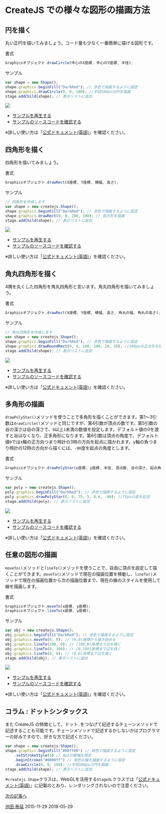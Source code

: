# CreateJS での様々な図形の描画方法

## 円を描く

丸い正円を描いてみましょう。コード量も少なく一番簡単に描ける図形です。

書式
```js
Graphicsオブジェクト.drawCircle(中心のX座標, 中心のY座標, 半径);
```

サンプル
```js
var shape = new Shape();
shape.graphics.beginFill("DarkRed"); // 赤色で描画するように設定
shape.graphics.drawCircle(0, 0, 100); //半径100pxの円を描画
stage.addChild(shape); // 表示リストに追加
```


![](../imgs/shape_circle.html.png)

- [サンプルを再生する](https://ics-creative.github.io/tutorial-createjs/samples/shape_circle.html)
- [サンプルのソースコードを確認する](../samples/shape_circle.html)


※詳しい使い方は「[公式ドキュメント(英語)](http://createjs.com/docs/easeljs/classes/Graphics.html#method_drawCircle)」を確認ください。


## 四角形を描く

四角形を描いてみましょう。

書式
```js
Graphicsオブジェクト.drawRect(X座標, Y座標, 横幅, 高さ);
```

サンプル
```js
// 四角形を作成します
var shape = new createjs.Shape();
shape.graphics.beginFill("DarkRed"); // 赤色で描画するように設定
shape.graphics.drawRect(0, 0, 200, 100); // 長方形を描画
stage.addChild(shape); // 表示リストに追加
```

![](../imgs/shape_rect.html.png)

- [サンプルを再生する](https://ics-creative.github.io/tutorial-createjs/samples/shape_rect.html)
- [サンプルのソースコードを確認する](../samples/shape_rect.html)

※詳しい使い方は「[公式ドキュメント(英語)](http://createjs.com/docs/easeljs/classes/Graphics.html#method_drawRect)」を確認ください。

## 角丸四角形を描く

4隅を丸くした四角形を角丸四角形と言います。角丸四角形を描いてみましょう。

書式
```js
Graphicsオブジェクト.drawRect(X座標, Y座標, 横幅, 高さ, 角丸の幅, 角丸の高さ);
```

サンプル
```js
// 角丸四角形を作成します
var shape = new createjs.Shape();
shape.graphics.beginFill("DarkRed"); // 赤色で描画するように設定
shape.graphics.drawRoundRect(0, 0, 100, 100, 20, 20); //100pxの正方形を描画。20pxの角丸を設定。
stage.addChild(shape); // 表示リストに追加
```


![](../imgs/shape_roundrect.html.png)

- [サンプルを再生する](https://ics-creative.github.io/tutorial-createjs/samples/shape_roundrect.html)
- [サンプルのソースコードを確認する](../samples/shape_roundrect.html)


※詳しい使い方は「[公式ドキュメント(英語)](http://createjs.com/docs/easeljs/classes/Graphics.html#method_drawRoundRect)」を確認ください。


## 多角形の描画

`drawPolyStar()`メソッドを使うことで多角形を描くことができます。第1～3引数は`drawCircle()`メソッドと同じですが、第4引数が頂点の数です。第5引数の谷の深さは谷の深さで、`0`以上`1`未満の数値を設定します。デフォルト値の0を渡すと谷はなくなり、正多角形になります。第6引数は頂点の角度で、デフォルト値`0`ではx軸の正方向つまり時計の3時の方向を起点に描かれます。y軸の負つまり時計の12時の方向から描くには、`-90`度を起点の角度とします。

書式
```js
Graphicsオブジェクト.drawPolyStar(x座標, y座標, 半径, 頂点数, 谷の深さ, 起点角)
```

サンプル
```js
var poly = new createjs.Shape();
poly.graphics.beginFill("DarkRed"); // 赤色で描画するように設定
poly.graphics.drawPolyStar(0, 0, 75, 5, 0.6, -90); //75pxの星を記述
stage.addChild(poly); // 表示リストに追加
```

![](../imgs/shape_polystar.html.png)

- [サンプルを再生する](https://ics-creative.github.io/tutorial-createjs/samples/shape_polystar.html)
- [サンプルのソースコードを確認する](../samples/shape_polystar.html)

※詳しい使い方は「[公式ドキュメント(英語)](http://createjs.com/docs/easeljs/classes/Graphics.html#method_drawPolyStar)」を確認ください。


## 任意の図形の描画

`moveTo()`メソッドと`lineTo()`メソッドを使うことで、自由に頂点を設定して描くことができます。`moveTo()`メソッドで現在の描画位置を移動し、`lineTo()`メソッドで現在の描画位置から次の描画位置まで、現在の線のスタイルを使用して線を描画します。

書式
```js
Graphicsオブジェクト.moveTo(x座標, y座標);
Graphicsオブジェクト.lineTo(x座標, y座標);
```

サンプル
```js
var obj = new createjs.Shape();
obj.graphics.beginFill("DarkRed"); // 赤色で描画するように設定
obj.graphics.moveTo(0, 0); // (0,0)座標から描き始める
obj.graphics.lineTo(100, 0); // (100,0)座標まで辺を描く
obj.graphics.lineTo(0, 100); // (0,100)座標まで辺を描く
obj.graphics.lineTo(0, 0); // (0,0)座標まで辺を描く
stage.addChild(obj); // 表示リストに追加
```


![](../imgs/shape_other.html.png)

- [サンプルを再生する](https://ics-creative.github.io/tutorial-createjs/samples/shape_other.html)
- [サンプルのソースコードを確認する](../samples/shape_other.html)


※詳しい使い方は「[公式ドキュメント(英語)](http://createjs.com/docs/easeljs/classes/Graphics.html#method_lineTo)」を確認ください。



## コラム : ドットシンタックス

また CreateJS の特徴として、ドット`.`をつなげて記述するチェーンメソッドで記述することも可能です。チェーンメソッドで記述するかしないかはプログラマーの好みですので、好きな方で記述ください。

```js
var shape = new createjs.Shape();
shape.graphics.beginFill("#00ff00") // 緑色で描画するように設定
	.setStrokeStyle(4) // 4pxの線幅を設定
	.beginStroke("#0000ff") // 青色の線を描画するように設定
	.drawCircle(0, 0, 100); //半径100pxの円を描画
stage.addChild(shape); // 表示リストに追加
```

※`createjs.Shape`クラスは、WebGLを活用する`StageGL`クラスでは「[公式ドキュメント(英語)](https://createjs.com/docs/easeljs/classes/StageGL.html)」に記載のとおり、レンダリングされないので注意ください。


[次の記事へ](text.md)



<article-author>[池田 泰延](https://twitter.com/clockmaker)</article-author>
<article-date-published>2015-11-29</article-date-published>
<article-date-modified>2018-05-29</article-date-modified>
